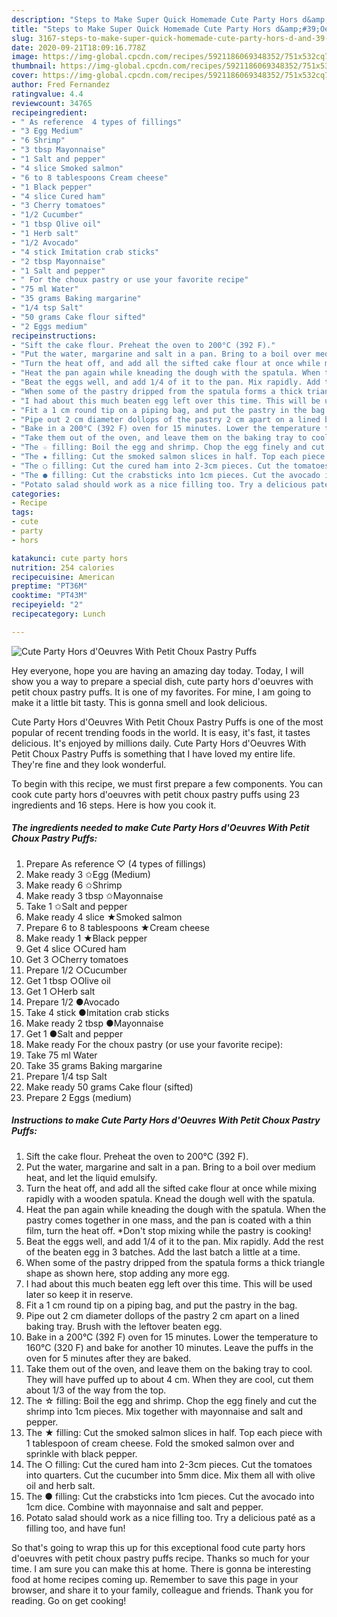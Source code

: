 ```yaml
---
description: "Steps to Make Super Quick Homemade Cute Party Hors d&amp;#39;Oeuvres With Petit Choux Pastry Puffs"
title: "Steps to Make Super Quick Homemade Cute Party Hors d&amp;#39;Oeuvres With Petit Choux Pastry Puffs"
slug: 3167-steps-to-make-super-quick-homemade-cute-party-hors-d-and-39-oeuvres-with-petit-choux-pastry-puffs
date: 2020-09-21T18:09:16.778Z
image: https://img-global.cpcdn.com/recipes/5921186069348352/751x532cq70/cute-party-hors-doeuvres-with-petit-choux-pastry-puffs-recipe-main-photo.jpg
thumbnail: https://img-global.cpcdn.com/recipes/5921186069348352/751x532cq70/cute-party-hors-doeuvres-with-petit-choux-pastry-puffs-recipe-main-photo.jpg
cover: https://img-global.cpcdn.com/recipes/5921186069348352/751x532cq70/cute-party-hors-doeuvres-with-petit-choux-pastry-puffs-recipe-main-photo.jpg
author: Fred Fernandez
ratingvalue: 4.4
reviewcount: 34765
recipeingredient:
- " As reference  4 types of fillings"
- "3 Egg Medium"
- "6 Shrimp"
- "3 tbsp Mayonnaise"
- "1 Salt and pepper"
- "4 slice Smoked salmon"
- "6 to 8 tablespoons Cream cheese"
- "1 Black pepper"
- "4 slice Cured ham"
- "3 Cherry tomatoes"
- "1/2 Cucumber"
- "1 tbsp Olive oil"
- "1 Herb salt"
- "1/2 Avocado"
- "4 stick Imitation crab sticks"
- "2 tbsp Mayonnaise"
- "1 Salt and pepper"
- " For the choux pastry or use your favorite recipe"
- "75 ml Water"
- "35 grams Baking margarine"
- "1/4 tsp Salt"
- "50 grams Cake flour sifted"
- "2 Eggs medium"
recipeinstructions:
- "Sift the cake flour. Preheat the oven to 200°C (392 F)."
- "Put the water, margarine and salt in a pan. Bring to a boil over medium heat, and let the liquid emulsify."
- "Turn the heat off, and add all the sifted cake flour at once while mixing rapidly with a wooden spatula. Knead the dough well with the spatula."
- "Heat the pan again while kneading the dough with the spatula. When the pastry comes together in one mass, and the pan is coated with a thin film, turn the heat off. *Don&#39;t stop mixing while the pastry is cooking!"
- "Beat the eggs well, and add 1/4 of it to the pan. Mix rapidly. Add the rest of the beaten egg in 3 batches. Add the last batch a little at a time."
- "When some of the pastry dripped from the spatula forms a thick triangle shape as shown here, stop adding any more egg."
- "I had about this much beaten egg left over this time. This will be used later so keep it in reserve."
- "Fit a 1 cm round tip on a piping bag, and put the pastry in the bag."
- "Pipe out 2 cm diameter dollops of the pastry 2 cm apart on a lined baking tray. Brush with the leftover beaten egg."
- "Bake in a 200°C (392 F) oven for 15 minutes. Lower the temperature to 160°C (320 F) and bake for another 10 minutes. Leave the puffs in the oven for 5 minutes after they are baked."
- "Take them out of the oven, and leave them on the baking tray to cool. They will have puffed up to about 4 cm. When they are cool, cut them about 1/3 of the way from the top."
- "The ☆ filling: Boil the egg and shrimp. Chop the egg finely and cut the shrimp into 1cm pieces. Mix together with mayonnaise and salt and pepper."
- "The ★ filling: Cut the smoked salmon slices in half. Top each piece with 1 tablespoon of cream cheese. Fold the smoked salmon over and sprinkle with black pepper."
- "The ○ filling: Cut the cured ham into 2-3cm pieces. Cut the tomatoes into quarters. Cut the cucumber into 5mm dice. Mix them all with olive oil and herb salt."
- "The ● filling: Cut the crabsticks into 1cm pieces. Cut the avocado into 1cm dice. Combine with mayonnaise and salt and pepper."
- "Potato salad should work as a nice filling too. Try a delicious paté as a filling too, and have fun!"
categories:
- Recipe
tags:
- cute
- party
- hors

katakunci: cute party hors 
nutrition: 254 calories
recipecuisine: American
preptime: "PT36M"
cooktime: "PT43M"
recipeyield: "2"
recipecategory: Lunch

---
```



![Cute Party Hors d&#39;Oeuvres With Petit Choux Pastry Puffs](https://img-global.cpcdn.com/recipes/5921186069348352/751x532cq70/cute-party-hors-doeuvres-with-petit-choux-pastry-puffs-recipe-main-photo.jpg)

Hey everyone, hope you are having an amazing day today. Today, I will show you a way to prepare a special dish, cute party hors d&#39;oeuvres with petit choux pastry puffs. It is one of my favorites. For mine, I am going to make it a little bit tasty. This is gonna smell and look delicious.



Cute Party Hors d&#39;Oeuvres With Petit Choux Pastry Puffs is one of the most popular of recent trending foods in the world. It is easy, it's fast, it tastes delicious. It's enjoyed by millions daily. Cute Party Hors d&#39;Oeuvres With Petit Choux Pastry Puffs is something that I have loved my entire life. They're fine and they look wonderful.


To begin with this recipe, we must first prepare a few components. You can cook cute party hors d&#39;oeuvres with petit choux pastry puffs using 23 ingredients and 16 steps. Here is how you cook it.

<!--inarticleads1-->

##### The ingredients needed to make Cute Party Hors d&#39;Oeuvres With Petit Choux Pastry Puffs:

1. Prepare  As reference ♡ (4 types of fillings)
1. Make ready 3 ✩Egg (Medium)
1. Make ready 6 ✩Shrimp
1. Make ready 3 tbsp ✩Mayonnaise
1. Take 1 ✩Salt and pepper
1. Make ready 4 slice ★Smoked salmon
1. Prepare 6 to 8 tablespoons ★Cream cheese
1. Make ready 1 ★Black pepper
1. Get 4 slice ○Cured ham
1. Get 3 ○Cherry tomatoes
1. Prepare 1/2 ○Cucumber
1. Get 1 tbsp ○Olive oil
1. Get 1 ○Herb salt
1. Prepare 1/2 ●Avocado
1. Take 4 stick ●Imitation crab sticks
1. Make ready 2 tbsp ●Mayonnaise
1. Get 1 ●Salt and pepper
1. Make ready  For the choux pastry (or use your favorite recipe):
1. Take 75 ml Water
1. Take 35 grams Baking margarine
1. Prepare 1/4 tsp Salt
1. Make ready 50 grams Cake flour (sifted)
1. Prepare 2 Eggs (medium)




<!--inarticleads2-->

##### Instructions to make Cute Party Hors d&#39;Oeuvres With Petit Choux Pastry Puffs:

1. Sift the cake flour. Preheat the oven to 200°C (392 F).
1. Put the water, margarine and salt in a pan. Bring to a boil over medium heat, and let the liquid emulsify.
1. Turn the heat off, and add all the sifted cake flour at once while mixing rapidly with a wooden spatula. Knead the dough well with the spatula.
1. Heat the pan again while kneading the dough with the spatula. When the pastry comes together in one mass, and the pan is coated with a thin film, turn the heat off. *Don&#39;t stop mixing while the pastry is cooking!
1. Beat the eggs well, and add 1/4 of it to the pan. Mix rapidly. Add the rest of the beaten egg in 3 batches. Add the last batch a little at a time.
1. When some of the pastry dripped from the spatula forms a thick triangle shape as shown here, stop adding any more egg.
1. I had about this much beaten egg left over this time. This will be used later so keep it in reserve.
1. Fit a 1 cm round tip on a piping bag, and put the pastry in the bag.
1. Pipe out 2 cm diameter dollops of the pastry 2 cm apart on a lined baking tray. Brush with the leftover beaten egg.
1. Bake in a 200°C (392 F) oven for 15 minutes. Lower the temperature to 160°C (320 F) and bake for another 10 minutes. Leave the puffs in the oven for 5 minutes after they are baked.
1. Take them out of the oven, and leave them on the baking tray to cool. They will have puffed up to about 4 cm. When they are cool, cut them about 1/3 of the way from the top.
1. The ☆ filling: Boil the egg and shrimp. Chop the egg finely and cut the shrimp into 1cm pieces. Mix together with mayonnaise and salt and pepper.
1. The ★ filling: Cut the smoked salmon slices in half. Top each piece with 1 tablespoon of cream cheese. Fold the smoked salmon over and sprinkle with black pepper.
1. The ○ filling: Cut the cured ham into 2-3cm pieces. Cut the tomatoes into quarters. Cut the cucumber into 5mm dice. Mix them all with olive oil and herb salt.
1. The ● filling: Cut the crabsticks into 1cm pieces. Cut the avocado into 1cm dice. Combine with mayonnaise and salt and pepper.
1. Potato salad should work as a nice filling too. Try a delicious paté as a filling too, and have fun!




So that's going to wrap this up for this exceptional food cute party hors d&#39;oeuvres with petit choux pastry puffs recipe. Thanks so much for your time. I am sure you can make this at home. There is gonna be interesting food at home recipes coming up. Remember to save this page in your browser, and share it to your family, colleague and friends. Thank you for reading. Go on get cooking!
